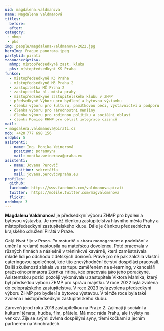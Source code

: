 ```yaml
---
uid: magdalena.valdmanova
name: Magdalena Valdmanová
titles:
  before:
  after:
category:
 - mhmp
 - pks
img: people/magdalena-valdmanova-2022.jpg
heroImg: Prague_panorama.jpeg
partyUid: pirati
teamDescription:
  mhmp: místopředsedkyně zast. klubu
  pks: místopředsedkyně KS Praha
funkce: 
  - místopředsedkyně KS Praha
  - místopředsedkyně MS Praha 2
  - zastupitelka MČ Praha 2
  - zastupitelka hl. města prahy
  - místopředsedkyně zastupitelského klubu v ZHMP
  - předsedkyně Výboru pro bydlení a bytovou výstavbu
  - členka výboru pro kulturu, památkovou péči, výstavnictví a podporu cestovního ruchu
  - členka výboru pro národnostní menšiny
  - členka výboru pro rodinnou politiku a sociální oblast
  - členka Komise RHMP pro oblast integrace cizinců
mail:
- magdalena.valdmanova@pirati.cz
mob: +420 777 698 156
ordpks: 5
asistenti:
  - name: Ing. Monika Weinerová
    position: poradkyně
    mail: monika.weinerova@praha.eu
asistenti:
  - name: Jovana Perovič
    position: sekretářka
    mail: jovana.perovic@praha.eu	  
profiles:
  github:     
  facebook: https://www.facebook.com/valdmanova.pirati	
  twitter:  https://mobile.twitter.com/magvaldmanova	
  flickr:
ordmhmp: 3
---
```


**Magdalena Valdmanová** je předsedkyní výboru ZHMP pro bydlení a bytovou výstavbu. Je rovněž členkou zastupitelstva hlavního města Prahy a místopředsedkyní zastupitelského klubu. Dále je členkou předsednictva krajského sdružení Pirátů v Praze.

Celý život žije v Praze. Po maturitě v oboru management a podnikání v umění a reklamě nastoupila na mateřskou dovolenou. Poté pracovala v různých firmách a následně v tréninkové kavárně, která zaměstnávala mladé lidi po odchodu z dětských domovů. Právě pro ně pak založila vlastní cateringovou společnost, kde tito znevýhodnění čerství dospěláci pracovali. Další zkušenosti získala ve startupu zaměřeném na e-learning, v kanceláři pražského primátora Zdeňka Hřiba, kde pracovala jako jeho poradkyně. Asistentskou pozici později vykonávala u zastupitele Viktora Mahrika, který byl předsedou výboru ZHMP pro správu majetku. V roce 2022 byla zvolena do celopražského zastupitelstva. V roce 2023 byla zvolena předsedkyní výboru ZHMP pro bydlení a bytovou výstavbu. V témže roce byla také zvolena i místopředsedkyní zastupitelského klubu.

Zároveň je od roku 2018 zastupitelkou na Praze 2. Zajímají jí sociální a kulturní témata, hudba, film, přátele. Má moc ráda Prahu, ale i výlety na venkov. Žije se svými dvěma dospělými syny, třemi kočkami a jedním partnerem na Vinohradech.


